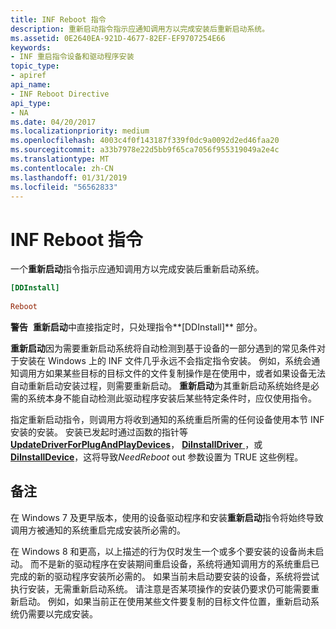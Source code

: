 ```yaml
---
title: INF Reboot 指令
description: 重新启动指令指示应通知调用方以完成安装后重新启动系统。
ms.assetid: 0E2640EA-921D-4677-82EF-EF9707254E66
keywords:
- INF 重启指令设备和驱动程序安装
topic_type:
- apiref
api_name:
- INF Reboot Directive
api_type:
- NA
ms.date: 04/20/2017
ms.localizationpriority: medium
ms.openlocfilehash: 4003c4f0f143187f339f0dc9a0092d2ed46faa20
ms.sourcegitcommit: a33b7978e22d5bb9f65ca7056f955319049a2e4c
ms.translationtype: MT
ms.contentlocale: zh-CN
ms.lasthandoff: 01/31/2019
ms.locfileid: "56562833"
---
```

# <a name="inf-reboot-directive"></a>INF Reboot 指令

一个**重新启动**指令指示应通知调用方以完成安装后重新启动系统。

```ini
[DDInstall]
  
Reboot
```

**警告**  **重新启动**中直接指定时，只处理指令**\[DDInstall\]** 部分。

 

**重新启动**因为需要重新启动系统将自动检测到基于设备的一部分遇到的常见条件对于安装在 Windows 上的 INF 文件几乎永远不会指定指令安装。 例如，系统会通知调用方如果某些目标的目标文件的文件复制操作是在使用中，或者如果设备无法自动重新启动安装过程，则需要重新启动。 **重新启动**为其重新启动系统始终是必需的系统本身不能自动检测此驱动程序安装后某些特定条件时，应仅使用指令。

指定重新启动指令，则调用方将收到通知的系统重启所需的任何设备使用本节 INF 安装的安装。 安装已发起时通过函数的指针等[ **UpdateDriverForPlugAndPlayDevices**](https://msdn.microsoft.com/library/windows/hardware/ff553534)， [ **DiInstallDriver** ](https://msdn.microsoft.com/library/windows/hardware/ff544717)，或[ **DiInstallDevice**](https://msdn.microsoft.com/library/windows/hardware/ff544710)，这将导致*NeedReboot* out 参数设置为 TRUE 这些例程。

<a name="remarks"></a>备注
-------

在 Windows 7 及更早版本，使用的设备驱动程序和安装**重新启动**指令将始终导致调用方被通知的系统重启完成安装所必需的。

在 Windows 8 和更高，以上描述的行为仅时发生一个或多个要安装的设备尚未启动。 而不是新的驱动程序在安装期间重启设备，系统将通知调用方的系统重启已完成的新的驱动程序安装所必需的。 如果当前未启动要安装的设备，系统将尝试执行安装，无需重新启动系统。 请注意是否某项操作的安装仍要求仍可能需要重新启动。 例如，如果当前正在使用某些文件要复制的目标文件位置，重新启动系统仍需要以完成安装。

 

 





